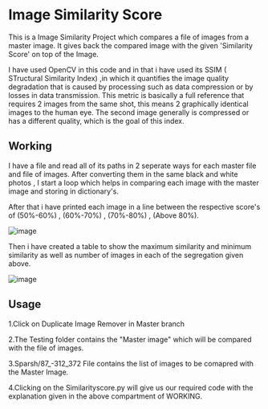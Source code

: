 
# Image Similarity Score

This is a Image Similarity Project which compares a file of images from a master image.
It gives back the compared image with the given 'Similarity Score' on top of the Image.



I have used OpenCV in this code and in that i have used its SSIM ( STructural Similarity Index) ,in which it quantifies the image quality degradation that is caused by processing such as data compression or by losses in data transmission. This metric is basically a full reference that requires 2 images from the same shot, this means 2 graphically identical images to the human eye. The second image generally is compressed or has a different quality, which is the goal of this index.




## Working

I have a file and read all of its paths in 2 seperate ways for each master file and file of images.
After converting them in the same black and white photos , I start a loop which helps in comparing each image with the master image and storing in dictionary's.

After that i have printed each image in a line between the respective score's of 
(50%-60%) , (60%-70%) , (70%-80%) , (Above 80%).

![image](https://user-images.githubusercontent.com/87512533/181227280-39351952-dc76-4ec5-a867-0dd9c26f7a0d.png)


Then i have created a table to show the maximum similarity and minimum similarity as well as number of images in each of the segregation given above.

![image](https://user-images.githubusercontent.com/87512533/181227183-2539a3c9-dffe-4d1f-ae45-ffb0c41bafca.png)


## Usage

1.Click on Duplicate Image Remover in Master branch

2.The Testing folder contains the "Master image" which will be compared with the file of images.

3.Sparsh/87_-312_372 File contains the list of images to be comapred with the Master Image.

4.Clicking on the Similarityscore.py will give us our required code with the explanation given in the above compartment of WORKING.
